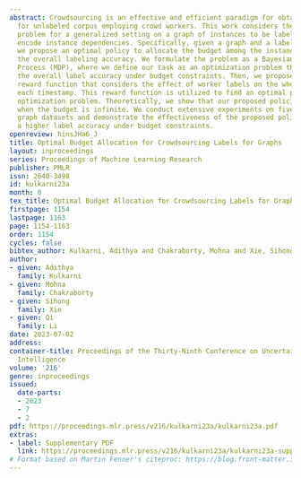 ```yaml
---
abstract: Crowdsourcing is an effective and efficient paradigm for obtaining labels
  for unlabeled corpus employing crowd workers. This work considers the budget allocation
  problem for a generalized setting on a graph of instances to be labeled where edges
  encode instance dependencies. Specifically, given a graph and a labeling budget,
  we propose an optimal policy to allocate the budget among the instances to maximize
  the overall labeling accuracy. We formulate the problem as a Bayesian Markov Decision
  Process (MDP), where we define our task as an optimization problem that maximizes
  the overall label accuracy under budget constraints. Then, we propose a novel stage-wise
  reward function that considers the effect of worker labels on the whole graph at
  each timestamp. This reward function is utilized to find an optimal policy for the
  optimization problem. Theoretically, we show that our proposed policies are consistent
  when the budget is infinite. We conduct extensive experiments on five real-world
  graph datasets and demonstrate the effectiveness of the proposed policies to achieve
  a higher label accuracy under budget constraints.
openreview: hinsJHa6_J
title: Optimal Budget Allocation for Crowdsourcing Labels for Graphs
layout: inproceedings
series: Proceedings of Machine Learning Research
publisher: PMLR
issn: 2640-3498
id: kulkarni23a
month: 0
tex_title: Optimal Budget Allocation for Crowdsourcing Labels for Graphs
firstpage: 1154
lastpage: 1163
page: 1154-1163
order: 1154
cycles: false
bibtex_author: Kulkarni, Adithya and Chakraborty, Mohna and Xie, Sihong and Li, Qi
author:
- given: Adithya
  family: Kulkarni
- given: Mohna
  family: Chakraborty
- given: Sihong
  family: Xie
- given: Qi
  family: Li
date: 2023-07-02
address:
container-title: Proceedings of the Thirty-Ninth Conference on Uncertainty in Artificial
  Intelligence
volume: '216'
genre: inproceedings
issued:
  date-parts:
  - 2023
  - 7
  - 2
pdf: https://proceedings.mlr.press/v216/kulkarni23a/kulkarni23a.pdf
extras:
- label: Supplementary PDF
  link: https://proceedings.mlr.press/v216/kulkarni23a/kulkarni23a-supp.pdf
# Format based on Martin Fenner's citeproc: https://blog.front-matter.io/posts/citeproc-yaml-for-bibliographies/
---
```

